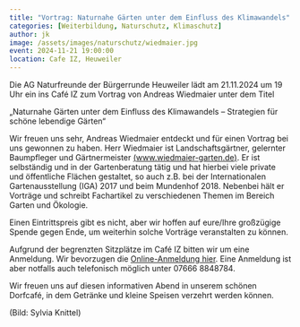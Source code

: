 ```yaml
---
title: "Vortrag: Naturnahe Gärten unter dem Einfluss des Klimawandels"
categories: [Weiterbildung, Naturschutz, Klimaschutz]
author: jk
image: /assets/images/naturschutz/wiedmaier.jpg
event: 2024-11-21 19:00:00
location: Cafe IZ, Heuweiler
---
```


Die AG Naturfreunde der Bürgerrunde Heuweiler lädt am 21.11.2024 um 19 Uhr ein ins Café IZ zum Vortrag von Andreas Wiedmaier unter dem Titel

„Naturnahe Gärten unter dem Einfluss des Klimawandels – Strategien für schöne lebendige Gärten“

Wir freuen uns sehr, Andreas Wiedmaier entdeckt und für einen Vortrag bei uns gewonnen zu haben. Herr Wiedmaier ist Landschaftsgärtner, gelernter Baumpfleger und Gärtnermeister [(www.wiedmaier-garten.de)](https://www.wiedmaier-garten.de). Er ist selbständig und in der Gartenberatung tätig und hat hierbei viele private und öffentliche Flächen gestaltet, so auch z.B. bei der Internationalen Gartenausstellung (IGA) 2017 und beim Mundenhof 2018. Nebenbei hält er Vorträge und schreibt Fachartikel zu verschiedenen Themen im Bereich Garten und Ökologie.

Einen Eintrittspreis gibt es nicht, aber wir hoffen auf eure/Ihre großzügige Spende gegen Ende, um weiterhin solche Vorträge veranstalten zu können.

Aufgrund der begrenzten Sitzplätze im Café IZ bitten wir um eine Anmeldung. Wir bevorzugen die [Online-Anmeldung hier](https://forms.gle/LrEm7jkQrYUwGECK8). Eine Anmeldung ist aber notfalls auch telefonisch möglich unter 07666 8848784.

Wir freuen uns auf diesen informativen Abend in unserem schönen Dorfcafé, in dem Getränke und kleine Speisen verzehrt werden können.

(Bild: Sylvia Knittel)
